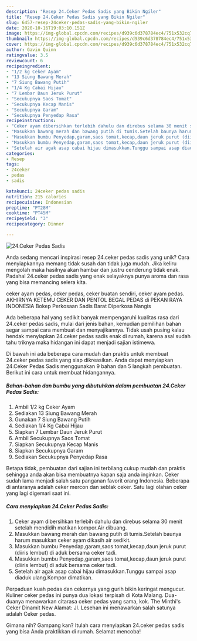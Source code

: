 ```yaml
---
description: "Resep 24.Ceker Pedas Sadis yang Bikin Ngiler"
title: "Resep 24.Ceker Pedas Sadis yang Bikin Ngiler"
slug: 6457-resep-24ceker-pedas-sadis-yang-bikin-ngiler
date: 2020-10-16T19:03:10.151Z
image: https://img-global.cpcdn.com/recipes/d939c6d378784ec4/751x532cq70/24ceker-pedas-sadis-foto-resep-utama.jpg
thumbnail: https://img-global.cpcdn.com/recipes/d939c6d378784ec4/751x532cq70/24ceker-pedas-sadis-foto-resep-utama.jpg
cover: https://img-global.cpcdn.com/recipes/d939c6d378784ec4/751x532cq70/24ceker-pedas-sadis-foto-resep-utama.jpg
author: Gavin Quinn
ratingvalue: 3.5
reviewcount: 6
recipeingredient:
- "1/2 kg Ceker Ayam"
- "13 Siung Bawang Merah"
- "7 Siung Bawang Putih"
- "1/4 Kg Cabai Hijau"
- "7 Lembar Daun Jeruk Purut"
- "Secukupnya Saos Tomat"
- "Secukupnya Kecap Manis"
- "Secukupnya Garam"
- "Secukupnya Penyedap Rasa"
recipeinstructions:
- "Ceker ayam dibersihkan terlebih dahulu dan direbus selama 30 menit setelah mendidih matikan kompor.Air dibuang."
- "Masukkan bawang merah dan bawang putih di tumis.Setelah baunya harum masukkan ceker ayam dikasih air sedikit."
- "Masukkan bumbu Penyedap,garam,saos tomat,kecap,daun jeruk purut (diiris lembut) di aduk bersama ceker tadi."
- "Masukkan bumbu Penyedap,garam,saos tomat,kecap,daun jeruk purut (diiris lembut) di aduk bersama ceker tadi."
- "Setelah air agak asap cabai hijau dimasukkan.Tunggu sampai asap diaduk ulang.Kompor dimatikan."
categories:
- Resep
tags:
- 24ceker
- pedas
- sadis

katakunci: 24ceker pedas sadis 
nutrition: 215 calories
recipecuisine: Indonesian
preptime: "PT28M"
cooktime: "PT45M"
recipeyield: "3"
recipecategory: Dinner

---
```



![24.Ceker Pedas Sadis](https://img-global.cpcdn.com/recipes/d939c6d378784ec4/751x532cq70/24ceker-pedas-sadis-foto-resep-utama.jpg)

Anda sedang mencari inspirasi resep 24.ceker pedas sadis yang unik? Cara menyiapkannya memang tidak susah dan tidak juga mudah. Jika keliru mengolah maka hasilnya akan hambar dan justru cenderung tidak enak. Padahal 24.ceker pedas sadis yang enak selayaknya punya aroma dan rasa yang bisa memancing selera kita.

ceker ayam pedas, ceker pedas, ceker buatan sendiri, ceker ayam pedas. AKHIRNYA KETEMU CEKER DAN PENTOL BEGAL PEDAS di PEKAN RAYA INDONESIA Bokep Perkosaan Sadis Barat Diperkosa Nangis

Ada beberapa hal yang sedikit banyak mempengaruhi kualitas rasa dari 24.ceker pedas sadis, mulai dari jenis bahan, kemudian pemilihan bahan segar sampai cara membuat dan menyajikannya. Tidak usah pusing kalau hendak menyiapkan 24.ceker pedas sadis enak di rumah, karena asal sudah tahu triknya maka hidangan ini dapat menjadi sajian istimewa.


Di bawah ini ada beberapa cara mudah dan praktis untuk membuat 24.ceker pedas sadis yang siap dikreasikan. Anda dapat menyiapkan 24.Ceker Pedas Sadis menggunakan 9 bahan dan 5 langkah pembuatan. Berikut ini cara untuk membuat hidangannya.

<!--inarticleads1-->

##### Bahan-bahan dan bumbu yang dibutuhkan dalam pembuatan 24.Ceker Pedas Sadis:

1. Ambil 1/2 kg Ceker Ayam
1. Sediakan 13 Siung Bawang Merah
1. Gunakan 7 Siung Bawang Putih
1. Sediakan 1/4 Kg Cabai Hijau
1. Siapkan 7 Lembar Daun Jeruk Purut
1. Ambil Secukupnya Saos Tomat
1. Siapkan Secukupnya Kecap Manis
1. Siapkan Secukupnya Garam
1. Sediakan Secukupnya Penyedap Rasa


Betapa tidak, pembuatan dari sajian ini terbilang cukup mudah dan praktis sehingga anda akan bisa membuatnya kapan saja anda inginkan. Ceker sudah lama menjadi salah satu panganan favorit orang Indonesia. Beberapa di antaranya adalah ceker mercon dan seblak ceker. Satu lagi olahan ceker yang lagi digemari saat ini. 

<!--inarticleads2-->

##### Cara menyiapkan 24.Ceker Pedas Sadis:

1. Ceker ayam dibersihkan terlebih dahulu dan direbus selama 30 menit setelah mendidih matikan kompor.Air dibuang.
1. Masukkan bawang merah dan bawang putih di tumis.Setelah baunya harum masukkan ceker ayam dikasih air sedikit.
1. Masukkan bumbu Penyedap,garam,saos tomat,kecap,daun jeruk purut (diiris lembut) di aduk bersama ceker tadi.
1. Masukkan bumbu Penyedap,garam,saos tomat,kecap,daun jeruk purut (diiris lembut) di aduk bersama ceker tadi.
1. Setelah air agak asap cabai hijau dimasukkan.Tunggu sampai asap diaduk ulang.Kompor dimatikan.


Perpaduan kuah pedas dan cekernya yang gurih bikin keringat mengucur. Kuliner ceker pedas ini punya dua lokasi terpisah di Kota Malang. Dua-duanya menawarkan citarasa ceker pedas yang sama, kok. The Minthi&#39;s Ceker Dinamit New Alamat: Jl. Lesehan ini menawarkan salah satunya adalah Ceker pedas. 

Gimana nih? Gampang kan? Itulah cara menyiapkan 24.ceker pedas sadis yang bisa Anda praktikkan di rumah. Selamat mencoba!
